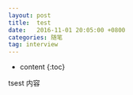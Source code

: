 ```yaml
---
layout: post
title:  test
date:   2016-11-01 20:05:00 +0800
categories: 随笔
tag: interview
---
```


* content
{:toc}



tsest 内容